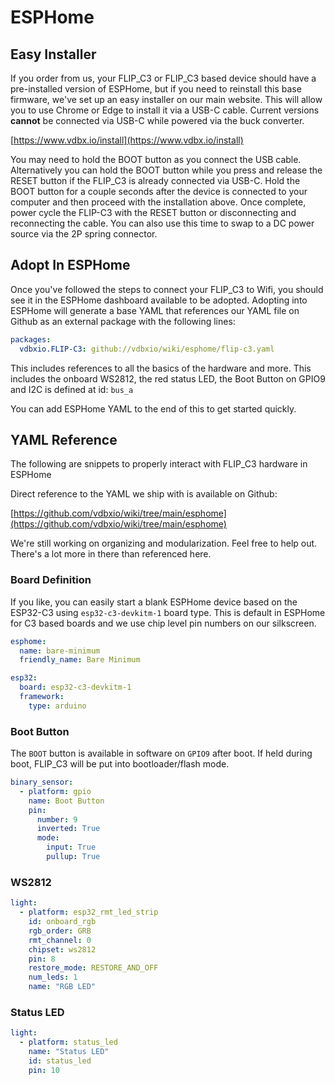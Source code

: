 # ESPHome

## Easy Installer

If you order from us, your FLIP\_C3 or FLIP\_C3 based device should have a pre-installed version of ESPHome, but if you need to reinstall this base firmware, we've set up an easy installer on our main website.  This will allow you to use Chrome or Edge to install it via a USB-C cable. Current versions **cannot** be connected via USB-C while powered via the buck converter.&#x20;

[https://www.vdbx.io/install](https://www.vdbx.io/install)

You may need to hold the BOOT button as you connect the USB cable. Alternatively you can hold the BOOT button while you press and release the RESET button if the FLIP\_C3 is already connected via USB-C. Hold the BOOT button for a couple seconds after the device is connected to your computer and then proceed with the installation above. Once complete, power cycle the FLIP-C3 with the RESET button or disconnecting and reconnecting the cable. You can also use this time to swap to a DC power source via the 2P spring connector.&#x20;

## Adopt In ESPHome

Once you've followed the steps to connect your FLIP\_C3 to Wifi, you should see it in the ESPHome dashboard available to be adopted. Adopting into ESPHome will generate a base YAML that references our YAML file on Github as an external package with the following lines:

```yaml
packages:
  vdbxio.FLIP-C3: github://vdbxio/wiki/esphome/flip-c3.yaml
```

This includes references to all the basics of the hardware and more. This includes the onboard WS2812, the red status LED, the Boot Button on GPIO9 and I2C is defined at id: `bus_a`

You can add ESPHome YAML to the end of this to get started quickly.

## YAML Reference

The following are snippets to properly interact with FLIP\_C3 hardware in ESPHome

Direct reference to the YAML we ship with is available on Github:&#x20;

[https://github.com/vdbxio/wiki/tree/main/esphome](https://github.com/vdbxio/wiki/tree/main/esphome)

We're still working on organizing and modularization. Feel free to help out.  There's a lot more in there than referenced here.

### Board Definition

If you like, you can easily start a blank ESPHome device based on the ESP32-C3 using `esp32-c3-devkitm-1` board type. This is default in ESPHome for C3 based boards and we use chip level pin numbers on our silkscreen.

```yaml
esphome:
  name: bare-minimum
  friendly_name: Bare Minimum

esp32:
  board: esp32-c3-devkitm-1
  framework:
    type: arduino

```

### Boot Button

The `BOOT` button is available in software on `GPIO9` after boot. If held during boot, FLIP\_C3 will be put into bootloader/flash mode.

```yaml
binary_sensor:
  - platform: gpio
    name: Boot Button
    pin: 
      number: 9
      inverted: True
      mode:
        input: True
        pullup: True
```

### WS2812

```yaml
light:
  - platform: esp32_rmt_led_strip
    id: onboard_rgb
    rgb_order: GRB
    rmt_channel: 0
    chipset: ws2812    
    pin: 8
    restore_mode: RESTORE_AND_OFF
    num_leds: 1
    name: "RGB LED"
```

### Status LED

```yaml
light:
  - platform: status_led
    name: "Status LED"
    id: status_led
    pin: 10
```

